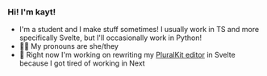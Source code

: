 ### Hi! I'm kayt!

- I'm a student and I make stuff sometimes! I usually work in TS and more specifically Svelte, but I'll occasionally work in Python!
- 🏳️‍⚧️ My pronouns are she/they
- 🔭 Right now I'm working on rewriting my [PluralKit editor](https://pk.kayt.dev) in Svelte because I got tired of working in Next

<!--
**Kaytwastaken/kaytwastaken** is a ✨ _special_ ✨ repository because its `README.md` (this file) appears on your GitHub profile.

Here are some ideas to get you started:

-  I’m currently working on ...
- 🌱 I’m currently learning ...
- 👯 I’m looking to collaborate on ...
- 🤔 I’m looking for help with ...
- 💬 Ask me about ...
- 📫 How to reach me: ...
- 😄 Pronouns: ...
- ⚡ Fun fact: ...
-->
